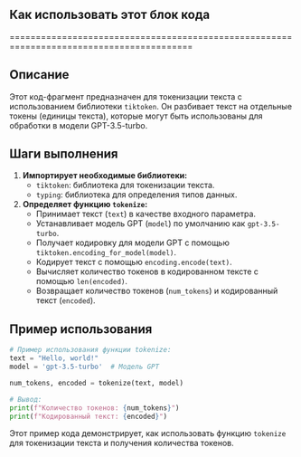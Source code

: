 ## Как использовать этот блок кода
=========================================================================================

Описание
-------------------------
Этот код-фрагмент предназначен для токенизации текста с использованием библиотеки `tiktoken`. Он разбивает текст на отдельные токены (единицы текста), которые могут быть использованы для обработки в модели GPT-3.5-turbo.

Шаги выполнения
-------------------------
1. **Импортирует необходимые библиотеки:**
    - `tiktoken`: библиотека для токенизации текста.
    - `typing`: библиотека для определения типов данных.
2. **Определяет функцию `tokenize`:**
    - Принимает текст (`text`) в качестве входного параметра.
    - Устанавливает модель GPT (`model`) по умолчанию как `gpt-3.5-turbo`.
    - Получает кодировку для модели GPT с помощью `tiktoken.encoding_for_model(model)`.
    - Кодирует текст с помощью `encoding.encode(text)`.
    - Вычисляет количество токенов в кодированном тексте с помощью `len(encoded)`.
    - Возвращает количество токенов (`num_tokens`) и кодированный текст (`encoded`).

Пример использования
-------------------------

```python
# Пример использования функции tokenize:
text = "Hello, world!"
model = 'gpt-3.5-turbo'  # Модель GPT

num_tokens, encoded = tokenize(text, model)

# Вывод:
print(f"Количество токенов: {num_tokens}")
print(f"Кодированный текст: {encoded}")
```

Этот пример кода демонстрирует, как использовать функцию `tokenize` для токенизации текста и получения количества токенов.